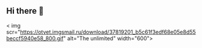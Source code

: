 ## Hi there 👋

< img scr="https://otvet.imgsmail.ru/download/37819201_b5c61f3edf68e05e8d55beccf5940e58_800.gif" alt="The unlimited" width="600">
